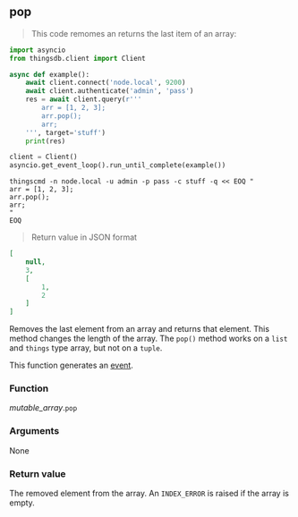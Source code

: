 ## pop

> This code remomes an returns the last item of an array:

```python
import asyncio
from thingsdb.client import Client

async def example():
    await client.connect('node.local', 9200)
    await client.authenticate('admin', 'pass')
    res = await client.query(r'''
        arr = [1, 2, 3];
        arr.pop();
        arr;
    ''', target='stuff')
    print(res)

client = Client()
asyncio.get_event_loop().run_until_complete(example())
```

```shell
thingscmd -n node.local -u admin -p pass -c stuff -q << EOQ "
arr = [1, 2, 3];
arr.pop();
arr;
"
EOQ
```

> Return value in JSON format

```json
[
    null,
    3,
    [
        1,
        2
    ]
]
```

Removes the last element from an array and returns that element.
This method changes the length of the array. The `pop()` method works
on a `list` and `things` type array, but not on a `tuple`.

This function generates an [event](#events).

### Function
*mutable_array*.`pop`

### Arguments
None

### Return value
The removed element from the array. An `INDEX_ERROR` is raised if the array is empty.